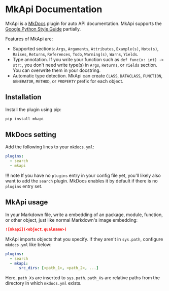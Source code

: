 # MkApi Documentation

MkApi is a [MkDocs](https://www.mkdocs.org/) plugin for auto API documentation.
MkApi supports the [Google Python Style Guide](http://google.github.io/styleguide/pyguide.html#38-comments-and-docstrings) partially.

Features of MkApi are:

* Supported sections: `Args`, `Arguments`, `Attributes`, `Example(s)`, `Note(s)`, `Raises`, `Returns`, `References`, `Todo`, `Warning(s)`, `Warns`, `Yields`.
* Type annotation. If you write your function such as `def func(x: int) -> str:`, you don't need write type(s) in `Args`, `Returns`, or `Yields` section. You can overwrite them in your docstring.
* Automatic type detection. MkApi can create `CLASS`, `DATACLASS`, `FUNCTION`, `GENERATOR`, `METHOD`, or `PROPERTY` prefix for each object.

## Installation

Install the plugin using pip:

~~~bash
pip install mkapi
~~~

## MkDocs setting

Add the following lines to your `mkdocs.yml`:

~~~yml
plugins:
  - search
  - mkapi
~~~

!!! note
    If you have no `plugins` entry in your config file yet, you'll likely also want to add the `search` plugin. MkDocs enables it by default if there is no `plugins` entry set.

## MkApi usage

In your Markdown file, write a embedding of an package, module, function, or other object, just like normal Markdown's image embedding:

~~~markdown
![mkapi](<object.qualname>)
~~~

MkApi imports objects that you specify. If they aren't in `sys.path`, configure `mkdocs.yml` like below:

~~~yml
plugins:
  - search
  - mkapi:
      src_dirs: [<path_1>, <path_2>, ...]
~~~

Here, `path_X`s are inserted to `sys.path`. `path_X`s are relative paths from the directory in which `mkdocs.yml` exists.
